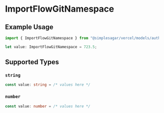 # ImportFlowGitNamespace

## Example Usage

```typescript
import { ImportFlowGitNamespace } from "@simplesagar/vercel/models/authuser.js";

let value: ImportFlowGitNamespace = 723.5;
```

## Supported Types

### `string`

```typescript
const value: string = /* values here */
```

### `number`

```typescript
const value: number = /* values here */
```

